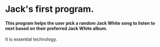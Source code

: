 # Jack's first program. 

#### This program helps the user pick a random Jack White song to listen to next based on their preferred Jack White album. 

It is essential technology. 
